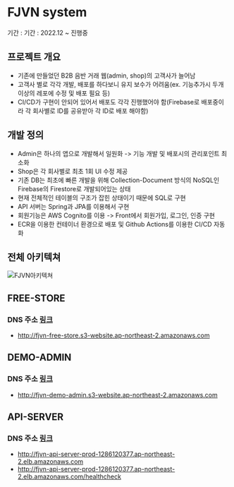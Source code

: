 # FJVN system

기간 : 기간 : 2022.12 ~ 진행중

## 프로젝트 개요 
- 기존에 만들었던 B2B 음반 거래 웹(admin, shop)의 고객사가 늘어남
- 고객사 별로 각각 개발, 배포를 하다보니 유지 보수가 어려움(ex. 기능추가시 두개 이상의 레포에 수정 및 배포 필요 등)
- CI/CD가 구현이 안되어 있어서 배포도 각각 진행했어야 함(Firebase로 배포중이라 각 회사별로 ID를 공유받아 각 ID로 배포 해야함)

## 개발 정의
- Admin은 하나의 앱으로 개발해서 일원화 -> 기능 개발 및 배포시의 관리포인트 최소화
- Shop은 각 회사별로 최초 1회 UI 수정 제공
- 기존 DB는 최초에 빠른 개발을 위해 Collection-Document 방식의 NoSQL인 Firebase의 Firestore로 개발되어있는 상태
- 현재 전체적인 테이블의 구조가 잡힌 상태이기 때문에 SQL로 구현
- API 서버는 Spring과 JPA를 이용해서 구현
- 회원기능은 AWS Cognito를 이용 -> Front에서 회원가입, 로그인, 인증 구현
- ECR을 이용한 컨테이너 환경으로 배포 및 Github Actions를 이용한 CI/CD 자동화


## 전체 아키텍쳐
![FJVN아키텍쳐](https://user-images.githubusercontent.com/104489626/221384282-87b8be46-7325-4124-8117-5a41f00ef756.jpg)

## FREE-STORE
### DNS 주소 [링크](http://fjvn-free-store.s3-website.ap-northeast-2.amazonaws.com)
 - http://fjvn-free-store.s3-website.ap-northeast-2.amazonaws.com

## DEMO-ADMIN 
### DNS 주소 [링크](http://fjvn-demo-admin.s3-website.ap-northeast-2.amazonaws.com)
 - http://fjvn-demo-admin.s3-website.ap-northeast-2.amazonaws.com

## API-SERVER
### DNS 주소 [링크](http://fjvn-api-server-prod-1286120377.ap-northeast-2.elb.amazonaws.com/healthcheck)
 - http://fjvn-api-server-prod-1286120377.ap-northeast-2.elb.amazonaws.com
 - http://fjvn-api-server-prod-1286120377.ap-northeast-2.elb.amazonaws.com/healthcheck
 
 
 





 

